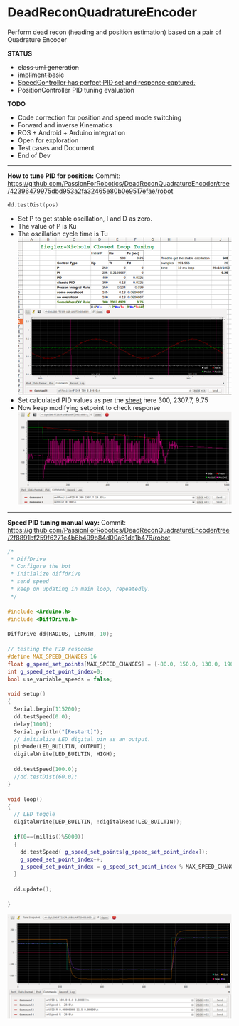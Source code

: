 # DeadReconQuadratureEncoder
Perform dead recon (heading and position estimation) based on a pair of Quadrature Encoder

**STATUS**
 - ~~class uml generation~~
 - ~~impliment basic~~
 - [~~SpeedController has perfect PID set and response captured.~~](#Speed-PID-tuning-manual-way)
 - PositionController PID tuning evaluation
 
**TODO**
 - Code correction for position and speed mode switching
 - Forward and inverse Kinematics
 - ROS + Android + Arduino integration
 - Open for exploration
 - Test cases and Document 
 - End of Dev
  
  ___
  
  **How to tune PID for position:**
  Commit: https://github.com/PassionForRobotics/DeadReconQuadratureEncoder/tree/42396479975dbd953a2fa32465e80b0e9517efae/robot
  
  ``` c++ 
  dd.testDist(pos)
  ```
  
  * Set P to get stable oscillation, I and D as zero.
  * The value of P is Ku
  * The oscillation cycle time is Tu
  ![How_to_determine_PID_params](https://raw.githubusercontent.com/PassionForRobotics/DeadReconQuadratureEncoder/42396479975dbd953a2fa32465e80b0e9517efae/robot/img/PID_calcs.png)
  * Set calculated PID values as per the [sheet](https://github.com/PassionForRobotics/DeadReconQuadratureEncoder/blob/42396479975dbd953a2fa32465e80b0e9517efae/robot/img/ZN_PID_Loop_Tuning.xls) here 300, 2307.7, 9.75
  * Now keep modifying setpoint to check response
  ![PID respose](https://raw.githubusercontent.com/PassionForRobotics/DeadReconQuadratureEncoder/42396479975dbd953a2fa32465e80b0e9517efae/robot/img/PosPID_Response.png)

  ___
 
  **Speed PID tuning manual way:**
  Commit: https://github.com/PassionForRobotics/DeadReconQuadratureEncoder/tree/2f8891bf259f6271e4b6b499b84d00a61de1b476/robot
  
``` c++
/*
 * DiffDrive
 * Configure the bot
 * Initialize diffdrive
 * send speed
 * keep on updating in main loop, repeatedly.
 */

#include <Arduino.h>
#include <DiffDrive.h>

DiffDrive dd(RADIUS, LENGTH, 10);

// testing the PID response
#define MAX_SPEED_CHANGES 16
float g_speed_set_points[MAX_SPEED_CHANGES] = {-80.0, 150.0, 130.0, 190.0, 120.0, 60.0, 220.0, 80.0, 40.0, 70.0, -50, -100, -150, -210, 0, 150};
int g_speed_set_point_index=0;
bool use_variable_speeds = false;

void setup()
{
  Serial.begin(115200);
  dd.testSpeed(0.0);
  delay(1000);
  Serial.println("[Restart]");
  // initialize LED digital pin as an output.
  pinMode(LED_BUILTIN, OUTPUT);
  digitalWrite(LED_BUILTIN, HIGH);

  dd.testSpeed(100.0);
  //dd.testDist(60.0);
}

void loop()
{
  // LED toggle
  digitalWrite(LED_BUILTIN, !digitalRead(LED_BUILTIN));

  if(0==(millis()%5000))
  {
    dd.testSpeed( g_speed_set_points[g_speed_set_point_index]);
    g_speed_set_point_index++;
    g_speed_set_point_index = g_speed_set_point_index % MAX_SPEED_CHANGES;
  }

  dd.update();

}
```
[![N|Solid](https://raw.githubusercontent.com/PassionForRobotics/DeadReconQuadratureEncoder/master/robot/img/speedcontroller_pid_response.png)](https://github.com/PassionForRobotics/DeadReconQuadratureEncoder/tree/4819c54bddf1a7e8d9cc2ce244a2f11f672f5620/robot)
